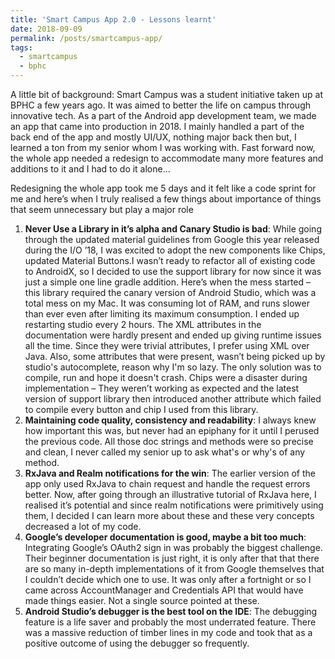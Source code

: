 ```yaml
---
title: 'Smart Campus App 2.0 - Lessons learnt'
date: 2018-09-09
permalink: /posts/smartcampus-app/
tags:
  - smartcampus
  - bphc
---
```


A little bit of background: Smart Campus was a student initiative taken up at BPHC a few years ago. It was aimed to better the life on campus through innovative tech. As a part of the Android app development team, we made an app that came into production in 2018. I mainly handled a part of the back end of the app and mostly UI/UX, nothing major back then but, I learned a ton from my senior whom I was working with. Fast forward now, the whole app needed a redesign to accommodate many more features and additions to it and I had to do it alone...

Redesigning the whole app took me 5 days and it felt like a code sprint for me and here’s when I truly realised a few things about importance of things that seem unnecessary but play a major role

1. ****Never Use a Library in it’s alpha and Canary Studio is bad****: While going through the updated material guidelines from Google this year released during the I/O ’18, I was excited to adopt the new components like Chips, updated Material Buttons.I wasn’t ready to refactor all of existing code to AndroidX, so I decided to use the support library for now since it was just a simple one line gradle addition. Here’s when the mess started – this library required the canary version of Android Studio, which was a total mess on my Mac. It was consuming lot of RAM, and runs slower than ever even after limiting its maximum consumption. I ended up restarting studio every 2 hours. The XML attributes in the documentation were hardly present and ended up giving runtime issues all the time. Since they were trivial attributes, I prefer using XML over Java. Also, some attributes that were present, wasn’t being picked up by studio's autocomplete, reason why I'm so lazy. The only solution was to compile, run and hope it doesn't crash. Chips were a disaster during implementation – They weren’t working as expected and the latest version of support library then introduced another attribute which failed to compile every button and chip I used from this library.
2. ****Maintaining code quality, consistency and readability****: I always knew how important this was, but never had an epiphany for it until I perused the previous code. All those doc strings and methods were so precise and clean, I never called my senior up to ask what's or why's of any method.
3. ****RxJava and Realm notifications for the win****: The earlier version of the app only used RxJava to chain request and handle the request errors better. Now, after going through an illustrative tutorial of RxJava here, I realised it’s potential and since realm notifications were primitively using them, I decided I can learn more about these and these very concepts decreased a lot of my code.
4. ****Google’s developer documentation is good, maybe a bit too much****: Integrating Google’s OAuth2 sign in was probably the biggest challenge. Their beginner documentation is just right, it is only after that that there are so many in-depth implementations of it from Google themselves that I couldn’t decide which one to use. It was only after a fortnight or so I came across AccountManager and Credentials API that would have made things easier. Not a single source pointed at these.
5. ****Android Studio’s debugger is the best tool on the IDE****: The debugging feature is a life saver and probably the most underrated feature. There was a massive reduction of timber lines in my code and took that as a positive outcome of using the debugger so frequently.
